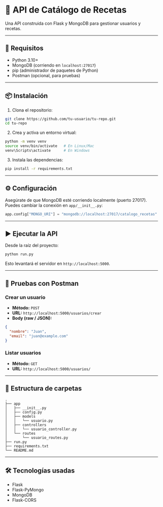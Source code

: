 # 🥗 API de Catálogo de Recetas

Una API construida con Flask y MongoDB para gestionar usuarios y recetas.

---

## 🚀 Requisitos

- Python 3.10+
- MongoDB (corriendo en `localhost:27017`)
- pip (administrador de paquetes de Python)
- Postman (opcional, para pruebas)

---

## 📦 Instalación

1. Clona el repositorio:

```bash
git clone https://github.com/tu-usuario/tu-repo.git
cd tu-repo
```

2. Crea y activa un entorno virtual:

```bash
python -m venv venv
source venv/bin/activate   # En Linux/Mac
venv\Scripts\activate      # En Windows
```

3. Instala las dependencias:

```bash
pip install -r requirements.txt
```

---

## ⚙️ Configuración

Asegúrate de que MongoDB esté corriendo localmente (puerto 27017).  
Puedes cambiar la conexión en `app/__init__.py`:

```python
app.config["MONGO_URI"] = "mongodb://localhost:27017/catalogo_recetas"
```

---

## ▶️ Ejecutar la API

Desde la raíz del proyecto:

```bash
python run.py
```

Esto levantará el servidor en `http://localhost:5000`.

---

## 🧪 Pruebas con Postman

### Crear un usuario

- **Método:** `POST`
- **URL:** `http://localhost:5000/usuarios/crear`
- **Body (raw / JSON):**
```json
{
  "nombre": "Juan",
  "email": "juan@example.com"
}
```

### Listar usuarios

- **Método:** `GET`
- **URL:** `http://localhost:5000/usuarios/`

---

## 📂 Estructura de carpetas

```
.
├── app
│   ├── __init__.py
│   ├── config.py
│   ├── models
│   │   └── usuario.py
│   ├── controllers
│   │   └── usuario_controller.py
│   └── routes
│       └── usuario_routes.py
├── run.py
├── requirements.txt
└── README.md
```

---

## 🛠 Tecnologías usadas

- Flask
- Flask-PyMongo
- MongoDB
- Flask-CORS